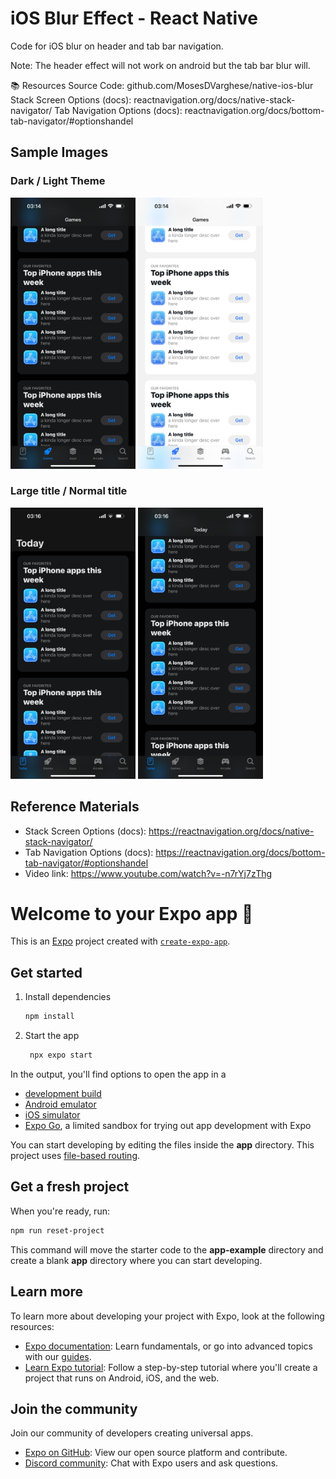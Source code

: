 # iOS Blur Effect - React Native

Code for iOS blur on header and tab bar navigation.

Note: The header effect will not work on android but the tab bar blur will.

📚 Resources
Source Code: github.com/MosesDVarghese/native-ios-blur
Stack Screen Options (docs): reactnavigation.org/docs/native-stack-navigator/
Tab Navigation Options (docs): reactnavigation.org/docs/bottom-tab-navigator/#optionshandel

## Sample Images

### Dark / Light Theme

<img src="assets/screenshots/p1.PNG" width=200> <img src="assets/screenshots/p2.PNG" width=200>

### Large title / Normal title

<img src="assets/screenshots/p3.PNG" width=200> <img src="assets/screenshots/p4.PNG" width=200>

## Reference Materials

- Stack Screen Options (docs): https://reactnavigation.org/docs/native-stack-navigator/
- Tab Navigation Options (docs): https://reactnavigation.org/docs/bottom-tab-navigator/#optionshandel
- Video link: https://www.youtube.com/watch?v=-n7rYj7zThg

# Welcome to your Expo app 👋

This is an [Expo](https://expo.dev) project created with [`create-expo-app`](https://www.npmjs.com/package/create-expo-app).

## Get started

1. Install dependencies

   ```bash
   npm install
   ```

2. Start the app

   ```bash
    npx expo start
   ```

In the output, you'll find options to open the app in a

- [development build](https://docs.expo.dev/develop/development-builds/introduction/)
- [Android emulator](https://docs.expo.dev/workflow/android-studio-emulator/)
- [iOS simulator](https://docs.expo.dev/workflow/ios-simulator/)
- [Expo Go](https://expo.dev/go), a limited sandbox for trying out app development with Expo

You can start developing by editing the files inside the **app** directory. This project uses [file-based routing](https://docs.expo.dev/router/introduction).

## Get a fresh project

When you're ready, run:

```bash
npm run reset-project
```

This command will move the starter code to the **app-example** directory and create a blank **app** directory where you can start developing.

## Learn more

To learn more about developing your project with Expo, look at the following resources:

- [Expo documentation](https://docs.expo.dev/): Learn fundamentals, or go into advanced topics with our [guides](https://docs.expo.dev/guides).
- [Learn Expo tutorial](https://docs.expo.dev/tutorial/introduction/): Follow a step-by-step tutorial where you'll create a project that runs on Android, iOS, and the web.

## Join the community

Join our community of developers creating universal apps.

- [Expo on GitHub](https://github.com/expo/expo): View our open source platform and contribute.
- [Discord community](https://chat.expo.dev): Chat with Expo users and ask questions.
